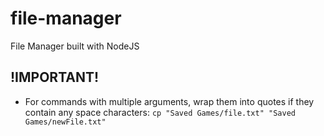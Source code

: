 # file-manager

File Manager built with NodeJS

## !IMPORTANT!

- For commands with multiple arguments, wrap them into quotes if they contain any space characters: `cp "Saved Games/file.txt" "Saved Games/newFile.txt"`
